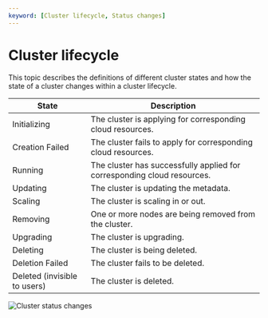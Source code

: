 ```yaml
---
keyword: [Cluster lifecycle, Status changes]
---
```


# Cluster lifecycle

This topic describes the definitions of different cluster states and how the state of a cluster changes within a cluster lifecycle.

|State|Description|
|-----|-----------|
|Initializing|The cluster is applying for corresponding cloud resources.|
|Creation Failed|The cluster fails to apply for corresponding cloud resources.|
|Running|The cluster has successfully applied for corresponding cloud resources.|
|Updating|The cluster is updating the metadata.|
|Scaling|The cluster is scaling in or out.|
|Removing|One or more nodes are being removed from the cluster.|
|Upgrading|The cluster is upgrading.|
|Deleting|The cluster is being deleted.|
|Deletion Failed|The cluster fails to be deleted.|
|Deleted \(invisible to users\)|The cluster is deleted.|

![Cluster status changes](../images/p4752.png "Cluster status changes")

